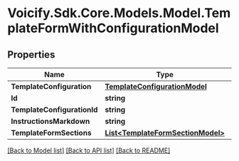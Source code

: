 # Voicify.Sdk.Core.Models.Model.TemplateFormWithConfigurationModel
## Properties

Name | Type | Description | Notes
------------ | ------------- | ------------- | -------------
**TemplateConfiguration** | [**TemplateConfigurationModel**](TemplateConfigurationModel.md) |  | [optional] 
**Id** | **string** |  | [optional] 
**TemplateConfigurationId** | **string** |  | [optional] 
**InstructionsMarkdown** | **string** |  | [optional] 
**TemplateFormSections** | [**List&lt;TemplateFormSectionModel&gt;**](TemplateFormSectionModel.md) |  | [optional] 

[[Back to Model list]](../README.md#documentation-for-models) [[Back to API list]](../README.md#documentation-for-api-endpoints) [[Back to README]](../README.md)

